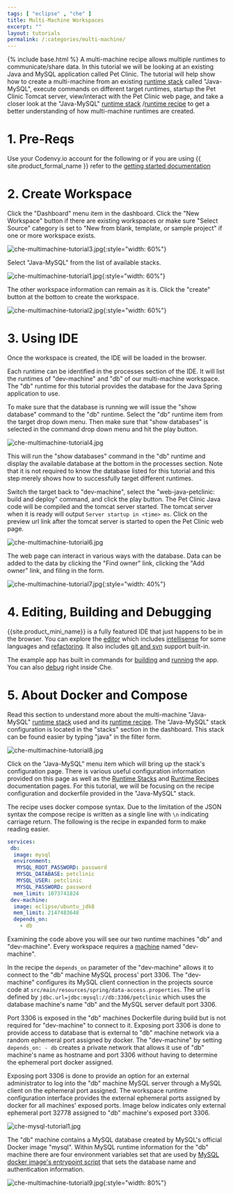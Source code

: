 ```yaml
---
tags: [ "eclipse" , "che" ]
title: Multi-Machine Workspaces
excerpt: ""
layout: tutorials
permalink: /:categories/multi-machine/
---
```

{% include base.html %}
A multi-machine recipe allows multiple runtimes to communicate/share data. In this tutorial we will be looking at an existing Java and MySQL application called Pet Clinic. The tutorial will help show how to create a multi-machine from an existing [runtime stack]({{base}}{{site.links["devops-runtime-stacks"]}}) called "Java-MySQL", execute commands on different target runtimes, startup the Pet Clinic Tomcat server, view/interact with the Pet Clinic web page, and take a closer look at the "Java-MySQL" [runtime stack]({{base}}{{site.links["devops-runtime-stacks"]}}) /[runtime recipe]({{base}}{{site.links["devops-runtime-recipes"]}}) to get a better understanding of how multi-machine runtimes are created.

# 1. Pre-Reqs   
Use your Codenvy.io account for the following or if you are using {{ site.product_formal_name }} refer to the [getting started documentation]({{base}}{{site.links["setup-getting-started"]}}) 

# 2. Create Workspace  
Click the "Dashboard" menu item in the dashboard. Click the "New Workspace" button if there are existing workspaces or make sure "Select Source" category is set to "New from blank, template, or sample project" if one or more workspace exists.

![che-multimachine-tutorial3.jpg]({{base}}{{site.links["che-multimachine-tutorial3.jpg"]}}){:style="width: 60%"}

Select "Java-MySQL" from the list of available stacks.

![che-multimachine-tutorial1.jpg]({{base}}{{site.links["che-multimachine-tutorial1.jpg"]}}){:style="width: 60%"}

The other workspace information can remain as it is. Click the "create" button at the bottom to create the workspace.

![che-multimachine-tutorial2.jpg]({{base}}{{site.links["che-multimachine-tutorial2.jpg"]}}){:style="width: 60%"}


# 3. Using IDE  
Once the workspace is created, the IDE will be loaded in the browser.

Each runtime can be identified in the processes section of the IDE. It will list the runtimes of "dev-machine" and "db" of our multi-machine workspace. The "db" runtime for this tutorial provides the database for the Java Spring application to use.

To make sure that the database is running we will issue the "show database" command to the "db" runtime. Select the "db" runtime item from the target drop down menu. Then make sure that "show databases" is selected in the command drop down menu and hit the play button.

![che-multimachine-tutorial4.jpg]({{base}}{{site.links["che-multimachine-tutorial4.jpg"]}})

This will run the "show databases" command in the "db" runtime and display the available database at the bottom in the processes section. Note that it is not required to know the database listed for this tutorial and this step merely shows how to successfully target different runtimes.

Switch the target back to "dev-machine", select the "web-java-petclinic: build and deploy" command, and click the play button. The Pet Clinic Java code will be compiled and the tomcat server started. The tomcat server when it is ready will output `Server startup in <time> ms`. Click on the preview url link after the tomcat server is started to open the Pet Clinic web page.

![che-multimachine-tutorial6.jpg]({{base}}{{site.links["che-multimachine-tutorial6.jpg"]}})

The web page can interact in various ways with the database. Data can be added to the data by clicking the "Find owner" link, clicking the "Add owner" link, and filing in the form.

![che-multimachine-tutorial7.jpg]({{base}}{{site.links["che-multimachine-tutorial7.jpg"]}}){:style="width: 40%"}

# 4. Editing, Building and Debugging  
{{site.product_mini_name}} is a fully featured IDE that just happens to be in the browser. You can explore the [editor]({{base}}{{site.links["ide-editor-settings"]}}) which includes [intellisense]({{base}}{{site.links["ide-intellisense"]}}) for some languages and [refactoring]({{base}}{{site.links["ide-intellisense"]}}#refactoring).  It also includes [git and svn]({{base}}{{site.links["ide-git-svn"]}}) support built-in.

The example app has built in commands for [building]({{base}}{{site.links["ide-build"]}}) and [running]({{base}}{{site.links["ide-run"]}}#web-apps) the app.  You can also [debug]({{base}}{{site.links["ide-debug"]}}) right inside Che.

# 5. About Docker and Compose  
Read this section to understand more about the multi-machine "Java-MySQL" [runtime stack]({{base}}{{site.links["devops-runtime-stacks"]}}) used and its [runtime recipe]({{base}}{{site.links["devops-runtime-recipes"]}}). The "Java-MySQL" stack configuration is located in the "stacks" section in the dashboard. This stack can be found easier by typing "java" in the filter form.

![che-multimachine-tutorial8.jpg]({{base}}{{site.links["che-multimachine-tutorial8.jpg"]}})

Click on the "Java-MySQL" menu item which will bring up the stack's configuration page. There is various useful configuration information provided on this page as well as the [Runtime Stacks]({{base}}{{site.links["devops-runtime-stacks"]}}) and [Runtime Recipes]({{base}}{{site.links["devops-runtime-recipes"]}}) documentation pages. For this tutorial, we will be focusing on the recipe configuration and dockerfile provided in the "Java-MySQL" stack.

The recipe uses docker compose syntax. Due to the limitation of the JSON syntax the compose recipe is written as a single line with `\n` indicating carriage return. The following is the recipe in expanded form to make reading easier.

```yaml    
services:
 db:
  image: mysql
  environment:
   MYSQL_ROOT_PASSWORD: password
   MYSQL_DATABASE: petclinic
   MYSQL_USER: petclinic
   MYSQL_PASSWORD: password
  mem_limit: 1073741824
 dev-machine:
  image: eclipse/ubuntu_jdk8
  mem_limit: 2147483648
  depends_on:
    - db
```

Examining the code above you will see our two runtime machines "db" and "dev-machine". Every workspace requires a [machine]({{base}}{{site.links["devops-runtime-machines"]}}) named "dev-machine".

In the recipe the `depends_on` parameter of the "dev-machine" allows it to connect to the "db" machine MySQL process' port 3306. The "dev-machine" configures its MySQL client connection in the projects source code at `src/main/resources/spring/data-access.properties`. The url is defined by `jdbc.url=jdbc:mysql://db:3306/petclinic` which uses the database machine's name "db" and the MySQL server default port 3306.

Port 3306 is exposed in the "db" machines Dockerfile during build but is not required for "dev-machine" to connect to it. Exposing port 3306 is done to provide access to database that is external to "db" machine network via a random ephemeral port assigned by docker. The "dev-machine" by setting `depends_on: - db` creates a private network that allows it use of "db" machine's name as hostname and port 3306 without having to determine the ephemeral port docker assigned.

Exposing port 3306 is done to provide an option for an external administrator to log into the "db" machine MySQL server through a MySQL client on the ephemeral port assigned. The workspace runtime configuration interface provides the external ephemeral ports assigned by docker for all machines' exposed ports. Image below indicates only external ephemeral port 32778 assigned to "db" machine's exposed port 3306.

![che-mysql-tutorial1.jpg]({{base}}{{site.links["che-mysql-tutorial1.jpg"]}})

The "db" machine contains a MySQL database created by MySQL's official Docker image "mysql". Within MySQL runtime information for the "db" machine there are four environment variables set that are used by [MySQL docker image's entrypoint script](https://github.com/docker-library/mysql/blob/master/5.7/docker-entrypoint.sh) that sets the database name and authentication information. 

![che-multimachine-tutorial9.jpg]({{base}}{{site.links["che-multimachine-tutorial9.jpg"]}}){:style="width: 80%"}
